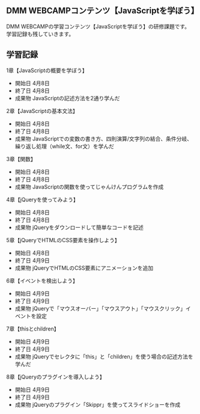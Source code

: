 ## DMM WEBCAMPコンテンツ【JavaScriptを学ぼう】
DMM WEBCAMPの学習コンテンツ【JavaScriptを学ぼう】の研修課題です。
学習記録も残していきます。

## 学習記録
1章【JavaScriptの概要を学ぼう】
- 開始日 4月8日
- 終了日 4月8日
- 成果物 JavaScriptの記述方法を2通り学んだ

2章【JavaScriptの基本文法】
- 開始日 4月8日
- 終了日 4月8日
- 成果物 JavaScriptでの変数の書き方、四則演算/文字列の結合、条件分岐、繰り返し処理（while文、for文）を学んだ

3章【関数】
- 開始日 4月8日
- 終了日 4月8日
- 成果物 JavaScriptの関数を使ってじゃんけんプログラムを作成

4章【jQueryを使ってみよう】
- 開始日 4月8日
- 終了日 4月8日
- 成果物 jQueryをダウンロードして簡単なコードを記述

5章【jQueryでHTMLのCSS要素を操作しよう】
- 開始日 4月8日
- 終了日 4月9日
- 成果物 jQueryでHTMLのCSS要素にアニメーションを追加

6章【イベントを検出しよう】
- 開始日 4月9日
- 終了日 4月9日
- 成果物 jQueryで「マウスオーバー」「マウスアウト」「マウスクリック」イベントを設定

7章【thisとchildren】
- 開始日 4月9日
- 終了日 4月9日
- 成果物 jQueryでセレクタに「this」と「children」を使う場合の記述方法を学んだ

8章【jQueryのプラグインを導入しよう】
- 開始日 4月9日
- 終了日 4月9日
- 成果物 jQueryのプラグイン「Skippr」を使ってスライドショーを作成